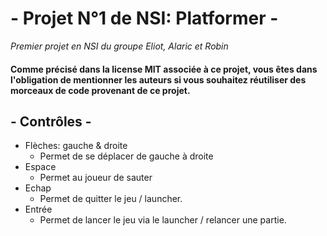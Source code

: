 # - Projet N°1 de NSI: Platformer -
_Premier projet en NSI du groupe Eliot, Alaric et Robin_
#### Comme précisé dans la license MIT associée à ce projet, vous êtes dans l'obligation de mentionner les auteurs si vous souhaitez réutiliser des morceaux de code provenant de ce projet.

## - Contrôles -
* Flèches: gauche & droite
  * Permet de se déplacer de gauche à droite
* Espace
  * Permet au joueur de sauter
* Echap
  * Permet de quitter le jeu / launcher.
* Entrée
  * Permet de lancer le jeu via le launcher / relancer une partie.
  
  
